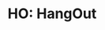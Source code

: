 ---
layout: term
title: 'HO: HangOut'
name: ho
description: "système de messagerie instantanée permettant aux joueurs de communiquer entre-eux => peu utilisé par les ENL, voir plutôt TG"
---